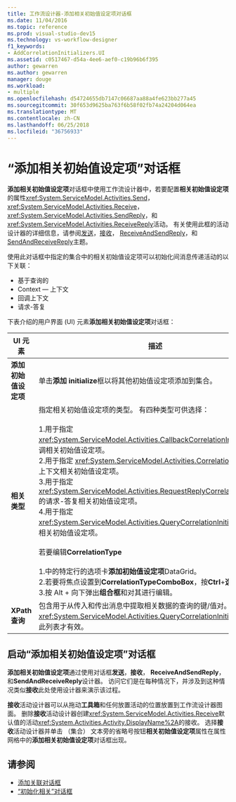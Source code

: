 ```yaml
---
title: 工作流设计器-添加相关初始值设定项对话框
ms.date: 11/04/2016
ms.topic: reference
ms.prod: visual-studio-dev15
ms.technology: vs-workflow-designer
f1_keywords:
- AddCorrelationInitializers.UI
ms.assetid: c0517467-d54a-4ee6-aef0-c19b96b6f395
author: gewarren
ms.author: gewarren
manager: douge
ms.workload:
- multiple
ms.openlocfilehash: d54724655db7147c06687aa88a4fe623bb277a45
ms.sourcegitcommit: 30f653d9625ba763f6b58f02fb74a24204d064ea
ms.translationtype: MT
ms.contentlocale: zh-CN
ms.lasthandoff: 06/25/2018
ms.locfileid: "36756933"
---
```

# <a name="add-correlationinitializers-dialog-box"></a>“添加相关初始值设定项”对话框

**添加相关初始值设定项**对话框中使用工作流设计器中，若要配置**相关初始值设定项**的属性<xref:System.ServiceModel.Activities.Send>， <xref:System.ServiceModel.Activities.Receive>， <xref:System.ServiceModel.Activities.SendReply>，和<xref:System.ServiceModel.Activities.ReceiveReply>活动。 有关使用此框的活动设计器的详细信息，请参阅[发送](../workflow-designer/send-activity-designer.md)，[接收](../workflow-designer/receive-activity-designer.md)， [ReceiveAndSendReply](../workflow-designer/receiveandsendreply-template-designer.md)，和[SendAndReceiveReply](../workflow-designer/sendandreceivereply-template-designer.md)主题。

使用此对话框中指定的集合中的相关初始值设定项可以初始化间消息传递活动的以下关联：

- 基于查询的
- Context — 上下文
- 回调上下文
- 请求-答复

下表介绍的用户界面 (UI) 元素**添加相关初始值设定项**对话框：

|UI 元素|描述|
|----------------|-----------------|
|**添加初始值设定项**|单击**添加 initialize**框以将其他初始值设定项添加到集合。|
|**相关类型**|指定相关初始值设定项的类型。 有四种类型可供选择：<br /><br /> 1.用于指定 <xref:System.ServiceModel.Activities.CallbackCorrelationInitializer> 的回调相关初始值设定项。<br />2.用于指定 <xref:System.ServiceModel.Activities.CorrelationInitializer> 的上下文相关初始值设定项。<br />3.用于指定 <xref:System.ServiceModel.Activities.RequestReplyCorrelationInitializer> 的请求-答复相关初始值设定项。<br />4.用于指定 <xref:System.ServiceModel.Activities.QueryCorrelationInitializer> 的查询相关初始值设定项。<br /><br /> 若要编辑**CorrelationType**<br /><br /> 1.中的特定行的选项卡**添加初始值设定项**DataGrid。<br />2.若要将焦点设置到**CorrelationTypeComboBox**，按**Ctrl**+**选项卡**。<br />3.按 Alt + 向下弹出**组合框**和对其进行编辑。|
|**XPath 查询**|包含用于从传入和传出消息中提取相关数据的查询的键/值对。 仅当使用 <xref:System.ServiceModel.Activities.QueryCorrelationInitializer> 类型时此列表才有效。|

## <a name="to-launch-the-add-correlation-initializers-dialog-box"></a>启动“添加相关初始值设定项”对话框

 **添加相关初始值设定项**通过使用对话框**发送**，**接收**， **ReceiveAndSendReply**，和**SendAndReceiveReply**设计器。 访问它们是在每种情况下，并涉及到这种情况类似**接收**此处使用设计器来演示该过程。

 **接收**活动设计器可以从拖动**工具箱**和任何放置活动的位置放置到工作流设计器图面。 删除**接收**活动设计器创建<xref:System.ServiceModel.Activities.Receive>默认值的活动<xref:System.Activities.Activity.DisplayName%2A>的接收。 选择**接收**活动设计器并单击 （集合） 文本旁的省略号按钮**相关初始值设定项**属性在属性网格中的**添加相关初始值设定项**对话框出现。

## <a name="see-also"></a>请参阅

- [添加关联对话框](http://msdn.microsoft.com/en-us/9e41a149-e8ab-41b1-8886-ea06a63041b6)
- [“初始化相关”对话框](../workflow-designer/initialize-correlation-dialog-box.md)